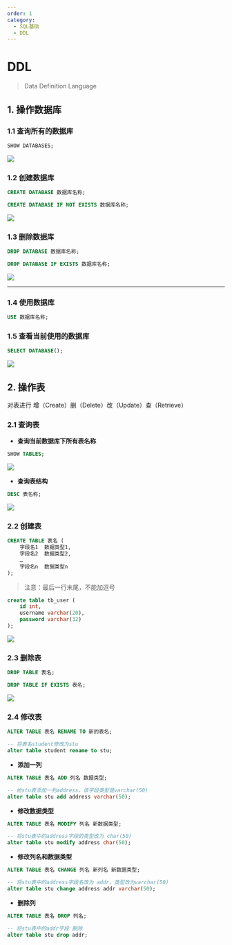 ```yaml
---
order: 1
category: 
  - SQL基础
  - DDL
---
```


# DDL
<!-- more -->
> Data Definition Language

## 1. 操作数据库

### 1.1 查询所有的数据库

```sql
SHOW DATABASES;
```

![ ](./assets/image-20210721221107014.png)

### 1.2 创建数据库

```sql
CREATE DATABASE 数据库名称;

CREATE DATABASE IF NOT EXISTS 数据库名称;
```

![ ](./assets/image-20210721224056476.png)

### 1.3 删除数据库

```sql
DROP DATABASE 数据库名称;

DROP DATABASE IF EXISTS 数据库名称;
```

![ ](./assets/image-20210721224435251.png)

---

### 1.4 使用数据库

```sql
USE 数据库名称;
```

### 1.5 查看当前使用的数据库

```sql
SELECT DATABASE();
```

![ ](./assets/image-20210721224720841.png)

## 2. 操作表

对表进行 增（Create）删（Delete）改（Update）查（Retrieve）

### 2.1 查询表

* **查询当前数据库下所有表名称**

```sql
SHOW TABLES;
```

![ ](./assets/image-20210721230202814.png)

* **查询表结构**

```sql
DESC 表名称;
```

![ ](./assets/image-20210721230332428.png)

### 2.2 创建表

```sql
CREATE TABLE 表名 (
    字段名1  数据类型1,
    字段名2  数据类型2,
    …
    字段名n  数据类型n
);

```

> 注意：最后一行末尾，不能加逗号

```sql
create table tb_user (
    id int,
    username varchar(20),
    password varchar(32)
);
```

![ ](./assets/image-20210721231142326.png)

### 2.3 删除表

```sql
DROP TABLE 表名;

DROP TABLE IF EXISTS 表名;
```

![ ](./assets/image-20210721235108267.png)

### 2.4 修改表

```sql
ALTER TABLE 表名 RENAME TO 新的表名;

-- 将表名student修改为stu
alter table student rename to stu;
```

* **添加一列**

```sql
ALTER TABLE 表名 ADD 列名 数据类型;

-- 给stu表添加一列address，该字段类型是varchar(50)
alter table stu add address varchar(50);
```

* **修改数据类型**

```sql
ALTER TABLE 表名 MODIFY 列名 新数据类型;

-- 将stu表中的address字段的类型改为 char(50)
alter table stu modify address char(50);
```

* **修改列名和数据类型**

```sql
ALTER TABLE 表名 CHANGE 列名 新列名 新数据类型;

-- 将stu表中的address字段名改为 addr，类型改为varchar(50)
alter table stu change address addr varchar(50);
```

* **删除列**

```sql
ALTER TABLE 表名 DROP 列名;

-- 将stu表中的addr字段 删除
alter table stu drop addr;
```
